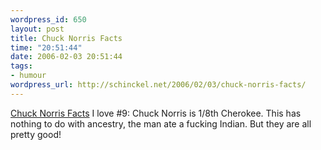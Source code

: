 ```yaml
--- 
wordpress_id: 650
layout: post
title: Chuck Norris Facts
time: "20:51:44"
date: 2006-02-03 20:51:44
tags: 
- humour
wordpress_url: http://schinckel.net/2006/02/03/chuck-norris-facts/
---
```

[Chuck Norris Facts][1] I love #9: Chuck Norris is 1/8th Cherokee. This has nothing to do with ancestry, the man ate a fucking Indian. But they are all pretty good! 

   [1]: http://www.chucknorrisfacts.com/index.html

